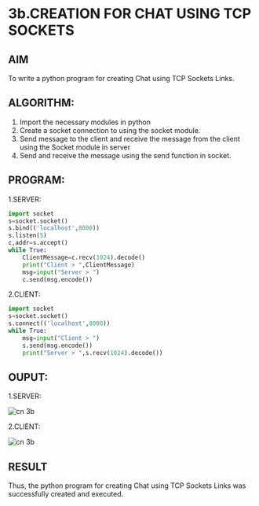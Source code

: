 # 3b.CREATION FOR CHAT USING TCP SOCKETS
## AIM
To write a python program for creating Chat using TCP Sockets Links.
## ALGORITHM:
1. Import the necessary modules in python
2. Create a socket connection to using the socket module.
3. Send message to the client and receive the message from the client using the Socket module in
 server
4. Send and receive the message using the send function in socket.
## PROGRAM:
1.SERVER:
```python
import socket
s=socket.socket()
s.bind(('localhost',8000))
s.listen(5)
c,addr=s.accept()
while True:
    ClientMessage=c.recv(1024).decode()
    print("Client > ",ClientMessage)
    msg=input("Server > ")
    c.send(msg.encode())
```

2.CLIENT:
```python
import socket
s=socket.socket()
s.connect(('localhost',8000))
while True:
    msg=input("Client > ")
    s.send(msg.encode())
    print("Server > ",s.recv(1024).decode())
```
## OUPUT:
1.SERVER:

![cn  3b](https://github.com/user-attachments/assets/0f72767c-45f8-4c6c-a15d-7215aa26df5f)

2.CLIENT:

![cn 3b](https://github.com/user-attachments/assets/d7cd2df1-e131-4e92-84af-6e159c39d164)

## RESULT
Thus, the python program for creating Chat using TCP Sockets Links was successfully 
created and executed.
